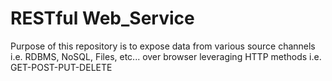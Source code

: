 # RESTful Web_Service

Purpose of this repository is to expose data from various source channels i.e. RDBMS, NoSQL, Files, etc... over browser leveraging HTTP methods i.e. GET-POST-PUT-DELETE
